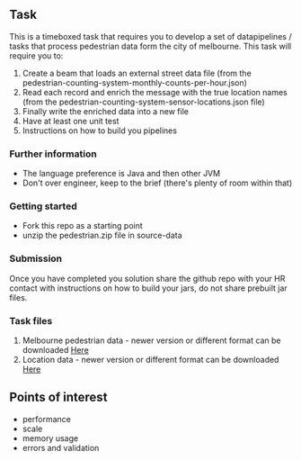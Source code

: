## Task

This is a timeboxed task that requires you to develop a set of datapipelines / tasks that process pedestrian data form the city of melbourne.
This task will require you to:

1. Create a beam that loads an external street data file (from the pedestrian-counting-system-monthly-counts-per-hour.json)
2. Read each record and enrich the message with the true location names (from the pedestrian-counting-system-sensor-locations.json file)
3. Finally write the enriched data into a new file
4. Have at least one unit test
5. Instructions on how to build you pipelines

### Further information

- The language preference is Java and then other JVM
- Don't over engineer, keep to the brief (there's plenty of room within that)

### Getting started

- Fork this repo as a starting point
- unzip the pedestrian.zip file in source-data

### Submission

Once you have completed you solution share the github repo with your HR contact with instructions on how to build your jars, do not share prebuilt jar files.

### Task files
1. Melbourne pedestrian data - newer version or different format can be downloaded [Here](https://discover.data.vic.gov.au/dataset/pedestrian-counting-system-monthly-counts-per-hour)
2. Location data - newer version or different format can be downloaded [Here](https://discover.data.vic.gov.au/dataset/pedestrian-counting-system-sensor-locations)

## Points of interest
- performance
- scale
- memory usage
- errors and validation


